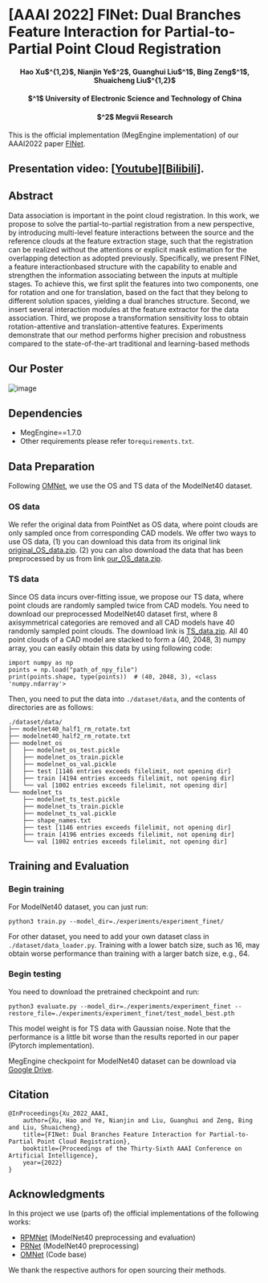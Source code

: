 # [AAAI 2022] FINet: Dual Branches Feature Interaction for Partial-to-Partial Point Cloud Registration

<h4 align = "center">Hao Xu$^{1,2}$, Nianjin Ye$^2$, Guanghui Liu$^1$, Bing Zeng$^1$, Shuaicheng Liu$^{1,2}$</h4>
<h4 align = "center"> $^1$ University of Electronic Science and Technology of China</center></h4>
<h4 align = "center">$^2$ Megvii Research</h4>
                     
                       
This is the official implementation (MegEngine implementation) of our AAAI2022 paper [FINet](https://www.aaai.org/AAAI22Papers/AAAI-549.XuH.pdf).

## Presentation video: [[Youtube](https://www.youtube.com/watch?v=XDmE9iSx9WM)][[Bilibili](https://www.bilibili.com/video/BV1z44y1s7up/)].

## Abstract
Data association is important in the point cloud registration. In this work, we propose to solve the partial-to-partial registration from a new perspective, by introducing multi-level feature interactions between the source and the reference clouds at the feature extraction stage, such that the registration can be realized without the attentions or explicit mask estimation for the overlapping detection as adopted previously. Specifically, we present FINet, a feature interactionbased structure with the capability to enable and strengthen the information associating between the inputs at multiple stages. To achieve this, we first split the features into two components, one for rotation and one for translation, based on the fact that they belong to different solution spaces, yielding a dual branches structure. Second, we insert several interaction modules at the feature extractor for the data association. Third, we propose a transformation sensitivity loss to obtain rotation-attentive and translation-attentive features. Experiments demonstrate that our method performs higher precision and robustness compared to the state-of-the-art traditional and learning-based methods


## Our Poster

![image](./images/FINet_poster.png)

## Dependencies

* MegEngine==1.7.0
* Other requirements please refer to`requirements.txt`.

## Data Preparation

Following [OMNet](https://github.com/megvii-research/OMNet), we use the OS and TS data of the ModelNet40 dataset.

### OS data

We refer the original data from PointNet as OS data, where point clouds are only sampled once from corresponding CAD models. We offer two ways to use OS data, (1) you can download this data from its original link [original_OS_data.zip](http://modelnet.cs.princeton.edu/). (2) you can also download the data that has been preprocessed by us from link [our_OS_data.zip](https://drive.google.com/file/d/1rXnbXwD72tkeu8x6wboMP0X7iL9LiBPq/view?usp=sharing).

### TS data

Since OS data incurs over-fitting issue, we propose our TS data, where point clouds are randomly sampled twice from CAD models. You need to download our preprocessed ModelNet40 dataset first, where 8 axisymmetrical categories are removed and all CAD models have 40 randomly sampled point clouds. The download link is [TS_data.zip](https://drive.google.com/file/d/1DPBBI3Ulvp2Mx7SAZaBEyvADJzBvErFF/view?usp=sharing). All 40 point clouds of a CAD model are stacked to form a (40, 2048, 3) numpy array, you can easily obtain this data by using following code:

```
import numpy as np
points = np.load("path_of_npy_file")
print(points.shape, type(points))  # (40, 2048, 3), <class 'numpy.ndarray'>
```

Then, you need to put the data into `./dataset/data`, and the contents of directories are as follows:

```
./dataset/data/
├── modelnet40_half1_rm_rotate.txt
├── modelnet40_half2_rm_rotate.txt
├── modelnet_os
│   ├── modelnet_os_test.pickle
│   ├── modelnet_os_train.pickle
│   ├── modelnet_os_val.pickle
│   ├── test [1146 entries exceeds filelimit, not opening dir]
│   ├── train [4194 entries exceeds filelimit, not opening dir]
│   └── val [1002 entries exceeds filelimit, not opening dir]
└── modelnet_ts
    ├── modelnet_ts_test.pickle
    ├── modelnet_ts_train.pickle
    ├── modelnet_ts_val.pickle
    ├── shape_names.txt
    ├── test [1146 entries exceeds filelimit, not opening dir]
    ├── train [4196 entries exceeds filelimit, not opening dir]
    └── val [1002 entries exceeds filelimit, not opening dir]
```

## Training and Evaluation

### Begin training

For ModelNet40 dataset, you can just run:

```
python3 train.py --model_dir=./experiments/experiment_finet/
```

For other dataset, you need to add your own dataset class in `./dataset/data_loader.py`. Training with a lower batch size, such as 16, may obtain worse performance than training with a larger batch size, e.g., 64.

### Begin testing

You need to download the pretrained checkpoint and run:

```
python3 evaluate.py --model_dir=./experiments/experiment_finet --restore_file=./experiments/experiment_finet/test_model_best.pth
```

This model weight is for TS data with Gaussian noise. Note that the performance is a little bit worse than the results reported in our paper (Pytorch implementation).

MegEngine checkpoint for ModelNet40 dataset can be download via [Google Drive](https://drive.google.com/file/d/1nM9bzSYGYA8fsQ0-HSPLo4rOdkG5rxAS/view?usp=sharing).

## Citation

```
@InProceedings{Xu_2022_AAAI,
    author={Xu, Hao and Ye, Nianjin and Liu, Guanghui and Zeng, Bing and Liu, Shuaicheng},
    title={FINet: Dual Branches Feature Interaction for Partial-to-Partial Point Cloud Registration},
    booktitle={Proceedings of the Thirty-Sixth AAAI Conference on Artificial Intelligence},
    year={2022}
}
```

## Acknowledgments

In this project we use (parts of) the official implementations of the following works:

* [RPMNet](https://github.com/yewzijian/RPMNet) (ModelNet40 preprocessing and evaluation)
* [PRNet](https://github.com/WangYueFt/prnet) (ModelNet40 preprocessing)
* [OMNet](https://github.com/megvii-research/OMNet) (Code base)

We thank the respective authors for open sourcing their methods.
